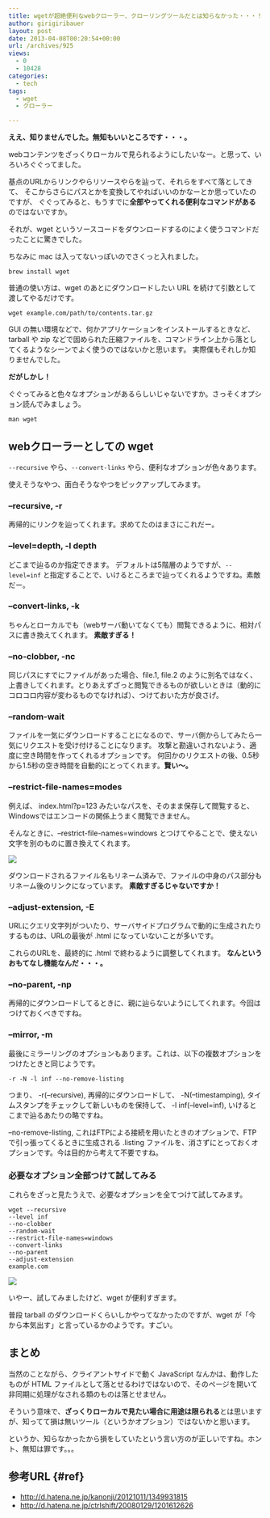 ```yaml
---
title: wgetが超絶便利なwebクローラー、クローリングツールだとは知らなかった・・・！
author: girigiribauer
layout: post
date: 2013-04-08T00:20:54+00:00
url: /archives/925
views:
  - 0
  - 10428
categories:
  - tech
tags:
  - wget
  - クローラー

---
```

**ええ、知りませんでした。無知もいいところです・・・。**

webコンテンツをざっくりローカルで見られるようにしたいなー。と思って、いろいろぐぐってました。

基点のURLからリンクやらリソースやらを辿って、それらをすべて落としてきて、 そこからさらにパスとかを変換してやればいいのかなーとか思っていたのですが、 ぐぐってみると、もうすでに**全部やってくれる便利なコマンドがある**のではないですか。

それが、wget というソースコードをダウンロードするのによく使うコマンドだったことに驚きでした。

ちなみに mac は入ってないっぽいのでさくっと入れました。

    brew install wget
    

普通の使い方は、wget のあとにダウンロードしたい URL を続けて引数として渡してやるだけです。

    wget example.com/path/to/contents.tar.gz
    

GUI の無い環境などで、何かアプリケーションをインストールするときなど、tarball や zip などで固められた圧縮ファイルを、コマンドライン上から落としてくるようなシーンでよく使うのではないかと思います。 実際僕もそれしか知りませんでした。

**だがしかし！**

ぐぐってみると色々なオプションがあるらしいじゃないですか。さっそくオプション読んでみましょう。

    man wget
    

## webクローラーとしての wget

`--recursive` やら、`--convert-links` やら、便利なオプションが色々あります。

使えそうなやつ、面白そうなやつをピックアップしてみます。

### &#8211;recursive, -r

再帰的にリンクを辿ってくれます。求めてたのはまさにこれだー。

### &#8211;level=depth, -l depth

どこまで辿るのか指定できます。 デフォルトは5階層のようですが、`--level=inf` と指定することで、いけるところまで辿ってくれるようですね。素敵だー。

### &#8211;convert-links, -k

ちゃんとローカルでも（webサーバ動いてなくても）閲覧できるように、相対パスに書き換えてくれます。 **素敵すぎる！**

### &#8211;no-clobber, -nc

同じパスにすでにファイルがあった場合、file.1, file.2 のように別名ではなく、上書きしてくれます。とりあえずざっと閲覧できるものが欲しいときは（動的にコロコロ内容が変わるものでなければ）、つけておいた方が良さげ。

### &#8211;random-wait

ファイルを一気にダウンロードすることになるので、サーバ側からしてみたら一気にリクエストを受け付けることになります。 攻撃と勘違いされないよう、適度に空き時間を作ってくれるオプションです。 何回かのリクエストの後、0.5秒から1.5秒の空き時間を自動的にとってくれます。**賢い〜。**

### &#8211;restrict-file-names=modes

例えば、 index.html?p=123 みたいなパスを、そのまま保存して閲覧すると、Windowsではエンコードの関係上うまく閲覧できません。

そんなときに、&#8211;restrict-file-names=windows とつけてやることで、使えない文字を別のものに置き換えてくれます。

![][1]

ダウンロードされるファイル名もリネーム済みで、ファイルの中身のパス部分もリネーム後のリンクになっています。 **素敵すぎるじゃないですか！**

### &#8211;adjust-extension, -E

URLにクエリ文字列がついたり、サーバサイドプログラムで動的に生成されたりするものは、URLの最後が .html になっていないことが多いです。

これらのURLを、最終的に .html で終わるように調整してくれます。 **なんというおもてなし機能なんだ・・・。**

### &#8211;no-parent, -np

再帰的にダウンロードしてるときに、親に辿らないようにしてくれます。今回はつけておくべきですね。

### &#8211;mirror, -m

最後にミラーリングのオプションもあります。これは、以下の複数オプションをつけたときと同じようです。

    -r -N -l inf --no-remove-listing
    

つまり、 -r(&#8211;recursive), 再帰的にダウンロードして、 -N(&#8211;timestamping), タイムスタンプをチェックして新しいものを保持して、 -l inf(&#8211;level=inf), いけるとこまで辿るあたりの略ですね。

&#8211;no-remove-listing, これはFTPによる接続を用いたときのオプションで、FTPで引っ張ってくるときに生成される .listing ファイルを、消さずにとっておくオプションです。今は目的から考えて不要ですね。

### 必要なオプション全部つけて試してみる

これらをざっと見たうえで、必要なオプションを全てつけて試してみます。

    wget --recursive
    --level inf
    --no-clobber
    --random-wait
    --restrict-file-names=windows
    --convert-links
    --no-parent
    --adjust-extension
    example.com
    

![][2]

いやー、試してみましたけど、wget が便利すぎます。

普段 tarball のダウンロードくらいしかやってなかったのですが、wget が「今から本気出す」と言っているかのようです。すごい。

## まとめ

当然のことながら、クライアントサイドで動く JavaScript なんかは、動作したものが HTML ファイルとして落とせるわけではないので、そのページを開いて非同期に処理がなされる類のものは落とせません。

そういう意味で、**ざっくりローカルで見たい場合に用途は限られる**とは思いますが、知ってて損は無いツール（というかオプション）ではないかと思います。

というか、知らなかったから損をしていたという言い方のが正しいですね。ホント、無知は罪です。。。

## 参考URL {#ref}

  * <http://d.hatena.ne.jp/kanonji/20121011/1349931815>
  * <http://d.hatena.ne.jp/ctrlshift/20080129/1201612626>

 [1]: /img/2013/04/wget01.png
 [2]: /img/2013/04/wget02.png

